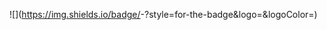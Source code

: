 ![<Badge Name>](https://img.shields.io/badge/<Badge Text>-<Background Color>?style=for-the-badge&logo=<Icon Name>&logoColor=<Logo Color>)

